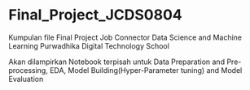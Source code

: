 # Final_Project_JCDS0804
Kumpulan file Final Project Job Connector Data Science and Machine Learning Purwadhika Digital Technology School

Akan dilampirkan Notebook terpisah untuk Data Preparation and Pre-processing, EDA, Model Building(Hyper-Parameter tuning) and Model Evaluation
